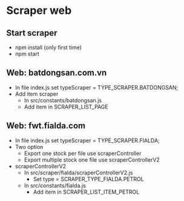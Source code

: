 # Scraper web

## Start scraper

- npm install (only first time)
- npm start

## Web: batdongsan.com.vn

- In file index.js set typeScraper = TYPE_SCRAPER.BATDONGSAN;
- Add item scraper
  - In src/constants/batdongsan.js
  - Add item in SCRAPER_LIST_PAGE

## Web: fwt.fialda.com

- In file index.js set typeScraper = TYPE_SCRAPER.FIALDA;
- Two option
  - Export one stock per file use scraperController
  - Export multiple stock one file use scraperControllerV2
- scraperControllerV2
  - In src/scraper/fialda/scraperControllerV2.js
    - Set type = SCRAPER_TYPE_FIALDA.PETROL
  - In src/constants/fialda.js
    - Add item in SCRAPER_LIST_ITEM_PETROL
